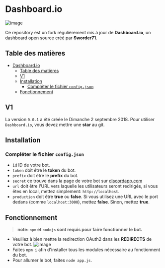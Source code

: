 
# Dashboard.io
![image](https://cdn.discordapp.com/avatars/485752871027998725/abd8ca42e420f9fcda938f8281d874db.png?size=160)

Ce repository est un fork régulièrement mis à jour de **Dashboard.io**, un dashboard open source créé par **Sworder71**.

## Table des matières

- [Dashboard.io](#dashboardio)
  - [Table des matières](#table-des-matières)
  - [V1](#v1)
  - [Installation](#installation)
    - [Compléter le fichier `config.json`](#compléter-le-fichier-configjson)
  - [Fonctionnement](#fonctionnement)

## V1

La version `0.0.1` a été créée le Dimanche 2 septembre 2018. Pour utiliser `Dashboard.io`, vous devez mettre une **star** au git.

## Installation

### Compléter le fichier `config.json`

- `id` ID de votre bot.
- `token` doit être le **token** du bot.
- `prefix` doit être le **prefix** du bot.
- `secret` ce trouve dans la page de votre bot sur [discordapp.com](https://discordapp.com/developers/applications/)
- `url` doit être l'URL vers laquelle les utilisateurs seront redirigés, si vous êtes en local, mettez simplement: `http://localhost`.
- `production` doit être **true** ou **false**. Si vous utilisez une URL avec le port dedans (comme `localhost:3000`), mettez **false**. Sinon, mettez **true**.

## Fonctionnement

> **note: `npm` et `nodejs` sont requis pour faire fonctionner le bot.**

- Veuillez à bien mettre la redirection OAuth2 dans les **REDIRECTS** de votre bot.
![image](https://cdn.discordapp.com/attachments/485886312398848030/485886331336130561/unknown.png)
- Faites `npm i` afin d'installer tous les modules nécessaire au fonctionnent du bot.
- Pour allumer le bot, faites `node app.js`.
